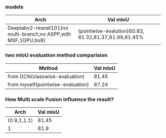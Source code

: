 


### models

Arch | Val mIoU
------------ | -------------
Deeplabv2-resnet101(no multi-branch,no ASPP,with MSF,1GPU,bs8) | (pointwise-evalution)80.82, 81.32,81.37,81.99,81.45%



### two mIoU evaluation method comparision
Method | Val mIoU
------------ | -------------
from DCN(classwise-evaluation) | 81.45
from myself(pointwise-evaluation) | 87.24



### How Multi scale Fusion influence the result?

Arch | Val mIoU
------------ | -------------
(0.9,1,1.1) | 81.45
1           | 81.9

